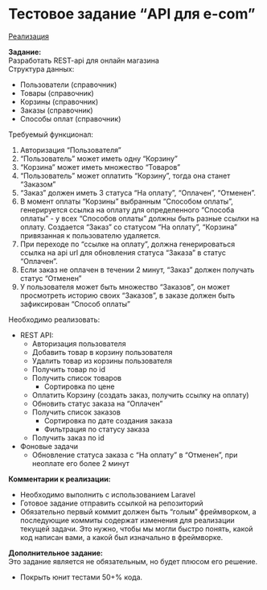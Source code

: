 # Тестовое задание “API для e-com”

[Реализация](https://github.com/zeroc0de2022/e-com-api-test/blob/main/README.md)


**Задание:**  
Разработать REST-api для онлайн магазина  
Структура данных:

- Пользователи (справочник)  
- Товары (справочник)  
- Корзины (справочник)  
- Заказы (справочник)  
- Способы оплат (справочник)

Требуемый функционал:

1. Авторизация “Пользователя”  
2. “Пользователь” может иметь одну “Корзину”  
3. “Корзина” может иметь множество “Товаров”  
4. “Пользователь” может оплатить “Корзину”, тогда она станет “Заказом”  
5. “Заказ” должен иметь 3 статуса “На оплату”, “Оплачен”, “Отменен”.  
6. В момент оплаты “Корзины” выбранным “Способом оплаты”, генерируется ссылка на оплату для определенного “Способа оплаты” \- у всех “Способов оплаты” должны быть разные ссылки на оплату. Создается “Заказ” со статусом “На оплату”, “Корзина” привязанная к пользователю удаляется.  
7. При переходе по “ссылке на оплату”, должна генерироваться ссылка на api url для обновления статуса “Заказа” в статус “Оплачен”.  
8. Если заказ не оплачен в течении 2 минут, “Заказ” должен получать статус “Отменен”  
9. У пользователя может быть множество “Заказов”, он может просмотреть историю своих “Заказов”, в заказе должен быть зафиксирован “Способ оплаты”

Необходимо реализовать:

* REST API:  
  * Авторизация пользователя  
  * Добавить товар в корзину пользователя  
  * Удалить товар из корзины пользователя  
  * Получить товар по id  
  * Получить список товаров  
    * Сортировка по цене  
  * Оплатить Корзину (создать заказ, получить ссылку на оплату)  
  * Обновить статус заказа на “Оплачен”  
  * Получить список заказов  
    * Сортировка по дате создания заказа  
    * Фильтрация по статусу заказа  
  * Получить заказ по id  
* Фоновые задачи  
  * Обновление статуса заказа с “На оплату” в “Отменен”, при неоплате его более 2 минут

**Комментарии к реализации:**

* Необходимо выполнить с использованием Laravel  
* Готовое задание отправить ссылкой на репозиторий  
* Обязательно первый коммит должен быть “голым” фреймворком, а последующие коммиты содержат изменения для реализации текущей задачи. Это нужно, чтобы мы могли быстро понять, какой код написан вами, а какой был изначально в фреймворке.

**Дополнительное задание:**  
Это задание является не обязательным, но будет плюсом его решение. 

* Покрыть юнит тестами 50+% кода.
